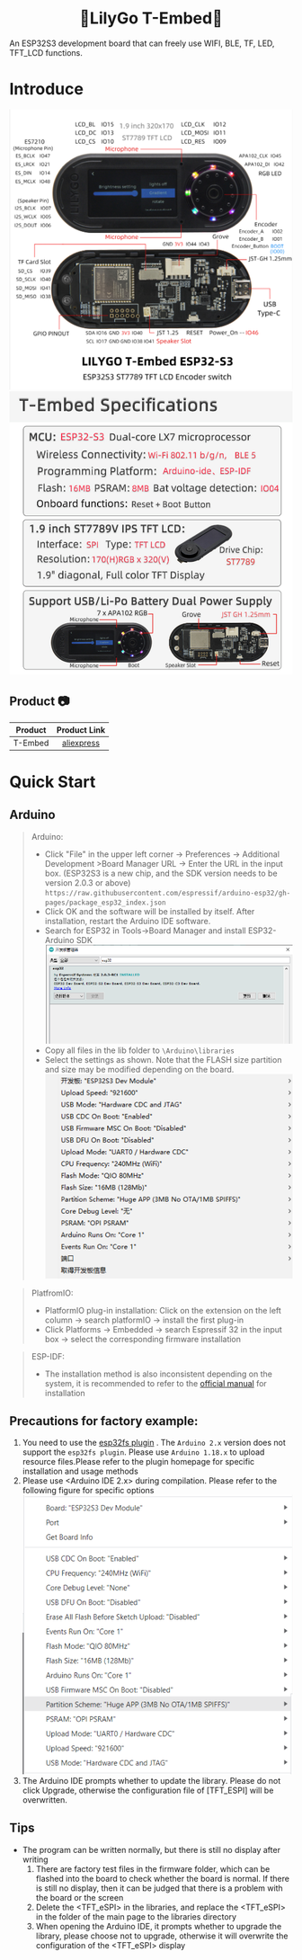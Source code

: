 <h1 align = "center">🌟LilyGo T-Embed🌟</h1>
An ESP32S3 development board that can freely use WIFI, BLE, TF, LED, TFT_LCD functions.

# Introduce
![](image/T-Embed1.png)
![](image/details.jpg)

## Product 📷

| Product |  Product Link  |
| :-----: | :------------: |
| T-Embed | [aliexpress]() |


# Quick Start
## Arduino 
> Arduino:
>- Click "File" in the upper left corner -> Preferences -> Additional Development >Board Manager URL -> Enter the URL in the input box.
(ESP32S3 is a new chip, and the SDK version needs to be version 2.0.3 or above)
> `https://raw.githubusercontent.com/espressif/arduino-esp32/gh-pages/package_esp32_index.json`
>-  Click OK and the software will be installed by itself. After installation, restart the Arduino IDE software.
>- Search for ESP32 in Tools->Board Manager and install ESP32-Arduino SDK
![](image/Arduino_board.png)
>- Copy all files in the lib folder to `\Arduino\libraries`
>- Select the settings as shown. Note that the FLASH size partition and size may be modified depending on the board.
![](image/Arduino_Config.png)

> PlatfromIO:
> - PlatformIO plug-in installation: Click on the extension on the left column -> search platformIO -> install the first plug-in
> - Click Platforms -> Embedded -> search Espressif 32 in the input box -> select the corresponding firmware installation

> ESP-IDF:
> - The installation method is also inconsistent depending on the system, it is recommended to refer to the [official manual](https://docs.espressif.com/projects/esp-idf/en/latest/esp32/get-started/index.html) for installation


## Precautions for factory example:
1. You need to use the [esp32fs plugin](https://github.com/me-no-dev/arduino-esp32fs-plugin/issues) . The `Arduino 2.x` version does not support the `esp32fs plugin`. Please use `Arduino 1.18.x` to upload resource files.Please refer to the plugin homepage for specific installation and usage methods
2. Please use <Arduino IDE 2.x> during compilation. Please refer to the following figure for specific options
    ![](./image/opt.png)
3. The Arduino IDE prompts whether to update the library. Please do not click Upgrade, otherwise the configuration file of [TFT_ESPI] will be overwritten.



## Tips

- The program can be written normally, but there is still no display after writing
    1. There are factory test files in the firmware folder, which can be flashed into the board to check whether the board is normal. If there is still no display, then it can be judged that there is a problem with the board or the screen
    2. Delete the <TFT_eSPI> in the libraries, and replace the <TFT_eSPI> in the <lib> folder of the main page to the libraries directory
    3. When opening the Arduino IDE, it prompts whether to upgrade the library, please choose not to upgrade, otherwise it will overwrite the configuration of the <TFT_eSPI> display